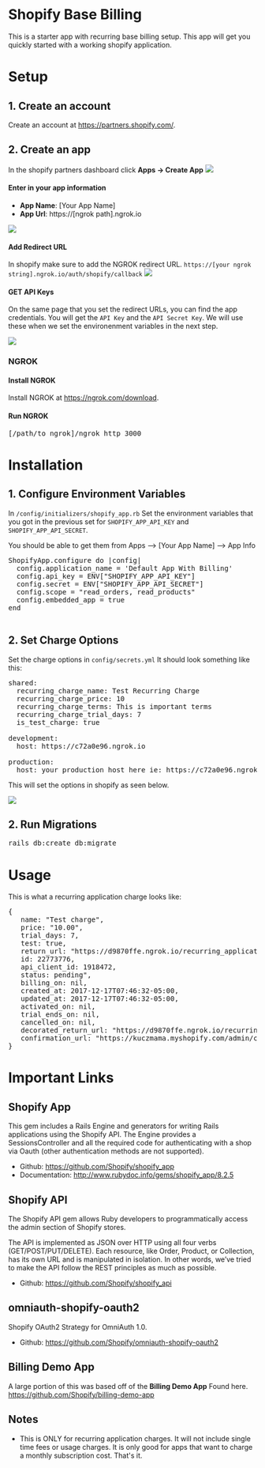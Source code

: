 # Shopify Base Billing

This is a starter app with recurring base billing setup.  This app will get you quickly started with a working shopify application. 

# Setup
## 1. Create an account
 Create an account at https://partners.shopify.com/.

## 2. Create an app

In the shopify partners dashboard click **Apps -> Create App**
<img src='./public/images/readme/create-app-button.png' />

#### Enter in your app information
- **App Name**: [Your App Name]
- **App Url**: https://[ngrok path].ngrok.io
<img src='./public/images/readme/create-app-popup.png' />

#### Add Redirect URL
In shopify make sure to add the NGROK redirect URL.
`https://[your ngrok string].ngrok.io/auth/shopify/callback`
<img src='./public/images/readme/redirect-urls.png' />


#### GET API Keys
On the same page that you set the redirect URLs, you can find the app credentials.  You will get the `API Key` and the `API Secret Key`. We will use these  when we set the environenment variables in the next step.

<img src='./public/images/readme/api-keys.png' />


### NGROK

#### Install NGROK
Install NGROK at https://ngrok.com/download.

#### Run NGROK

<pre>
[/path/to_ngrok]</path>/ngrok http 3000
</pre>

# Installation

## 1. Configure Environment Variables
In `/config/initializers/shopify_app.rb` 
Set the environment variables that you got in the previous set for `SHOPIFY_APP_API_KEY` and `SHOPIFY_APP_API_SECRET`. 

You should be able to get them from 
Apps --> [Your App Name] --> App Info

<pre>
ShopifyApp.configure do |config|
  config.application_name = 'Default App With Billing'
  config.api_key = ENV["SHOPIFY_APP_API_KEY"]
  config.secret = ENV["SHOPIFY_APP_API_SECRET"]
  config.scope = "read_orders, read_products"
  config.embedded_app = true
end

</pre>

## 2. Set Charge Options
Set the charge options in `config/secrets.yml`
It should look something like this:
<pre>
shared:
  recurring_charge_name: Test Recurring Charge
  recurring_charge_price: 10
  recurring_charge_terms: This is important terms
  recurring_charge_trial_days: 7
  is_test_charge: true

development:
  host: https://c72a0e96.ngrok.io

production:
  host: your production host here ie: https://c72a0e96.ngrok.io or https://example.com
</pre>

This will set the options in shopify as seen below.

<img src='./public/images/readme/approval-page.png' />


## 2. Run Migrations
<pre>
rails db:create db:migrate
</pre>


# Usage

This is what a recurring application charge looks like:
<pre>
{
   name: "Test charge",
   price: "10.00",
   trial_days: 7,
   test: true,
   return_url: "https://d9870ffe.ngrok.io/recurring_application_charge/callback",
   id: 22773776,
   api_client_id: 1918472,
   status: pending",
   billing_on: nil,
   created_at: 2017-12-17T07:46:32-05:00,   
   updated_at: 2017-12-17T07:46:32-05:00,
   activated_on: nil,
   trial_ends_on: nil,
   cancelled_on: nil,
   decorated_return_url: "https://d9870ffe.ngrok.io/recurring_application_charge/callback?charge_id=22773776",
   confirmation_url: "https://kuczmama.myshopify.com/admin/charges/22773776/confirm_recurring_application_charge?signature=BAhpBBCAWwE%3D--01914e5056e86c6e99b47c227905be8bffe242d1"
}
</pre>

# Important Links
## Shopify App
This gem includes a Rails Engine and generators for writing Rails applications using the Shopify API. The Engine provides a SessionsController and all the required code for authenticating with a shop via Oauth (other authentication methods are not supported).
- Github: https://github.com/Shopify/shopify_app
- Documentation: http://www.rubydoc.info/gems/shopify_app/8.2.5

## Shopify API
The Shopify API gem allows Ruby developers to programmatically access the admin section of Shopify stores.

The API is implemented as JSON over HTTP using all four verbs (GET/POST/PUT/DELETE). Each resource, like Order, Product, or Collection, has its own URL and is manipulated in isolation. In other words, we’ve tried to make the API follow the REST principles as much as possible.

- Github: https://github.com/Shopify/shopify_api

## omniauth-shopify-oauth2
Shopify OAuth2 Strategy for OmniAuth 1.0.

- Github: https://github.com/Shopify/omniauth-shopify-oauth2

## Billing Demo App
A large portion of this was based off of the **Billing Demo App** Found here.  https://github.com/Shopify/billing-demo-app

## Notes
- This is ONLY for recurring application charges.  It will not include single time fees or usage charges.  It is only good for apps that want to charge a monthly subscription cost.  That's it.